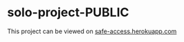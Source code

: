 # solo-project-PUBLIC

This project can be viewed on [safe-access.herokuapp.com](https://safe-access.herokuapp.com)
